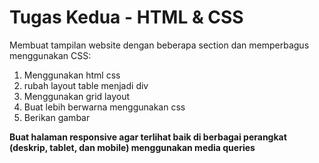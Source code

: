 # Tugas Kedua - HTML & CSS

Membuat tampilan website dengan beberapa section dan memperbagus menggunakan CSS:

1. Menggunakan html css <br>
2. rubah layout table menjadi div <br>
3. Menggunakan grid layout <br>
4. Buat lebih berwarna menggunakan css <br>
5. Berikan gambar <br>

**Buat halaman responsive agar terlihat baik di berbagai perangkat (deskrip, tablet, dan mobile) menggunakan media queries**
